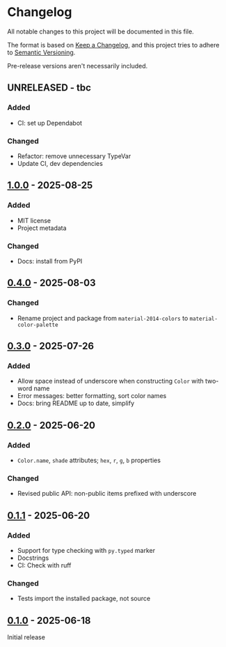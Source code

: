 # Changelog

All notable changes to this project will be documented in this file.

The format is based on [Keep a Changelog](https://keepachangelog.com/en/1.1.0/),
and this project tries to adhere to [Semantic Versioning](https://semver.org/spec/v2.0.0.html).

Pre-release versions aren't necessarily included.


## UNRELEASED - tbc

### Added

- CI: set up Dependabot

### Changed

- Refactor: remove unnecessary TypeVar
- Update CI, dev dependencies


## [1.0.0] - 2025-08-25

### Added

- MIT license
- Project metadata

### Changed

- Docs: install from PyPI


## [0.4.0] - 2025-08-03

### Changed

- Rename project and package from `material-2014-colors` to `material-color-palette`


## [0.3.0] - 2025-07-26

### Added

- Allow space instead of underscore when constructing `Color` with two-word name
- Error messages: better formatting, sort color names
- Docs: bring README up to date, simplify


## [0.2.0] - 2025-06-20

### Added

-  `Color.name`, `shade` attributes; `hex`, `r`, `g`, `b` properties 

### Changed

- Revised public API: non-public items prefixed with underscore 


## [0.1.1] - 2025-06-20

### Added

- Support for type checking with `py.typed` marker
- Docstrings
- CI: Check with ruff

### Changed

- Tests import the installed package, not source


## [0.1.0] - 2025-06-18

Initial release


[1.0.0]: https://github.com/elliot-100/material-color-palette/compare/v0.4.0...v1.0.0
[0.4.0]: https://github.com/elliot-100/material-color-palette/compare/v0.3.0...v0.4.0
[0.3.0]: https://github.com/elliot-100/material-color-palette/compare/v0.2.0...v0.3.0
[0.2.0]: https://github.com/elliot-100/material-color-palette/compare/v0.1.1...v0.2.0
[0.1.1]: https://github.com/elliot-100/material-color-palette/compare/v0.1.0...v0.1.1
[0.1.0]: https://github.com/elliot-100/material-color-palette/releases/tag/v0.1.0